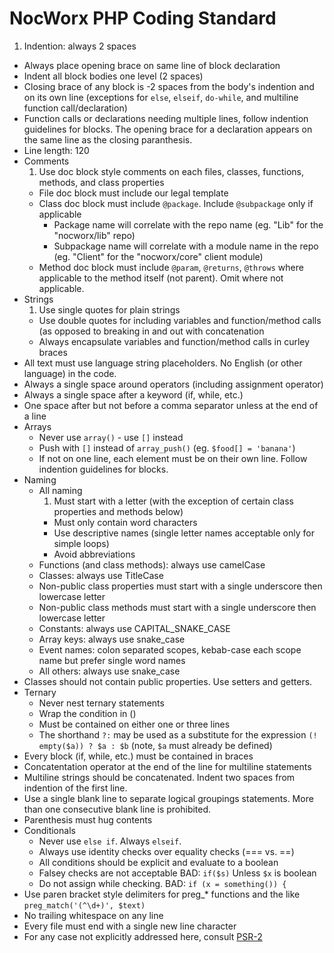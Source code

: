 # NocWorx PHP Coding Standard

1. Indention: always 2 spaces
- Always place opening brace on same line of block declaration
- Indent all block bodies one level (2 spaces)
- Closing brace of any block is -2 spaces from the body's indention and on its own line (exceptions for `else`, `elseif`, `do-while`, and multiline function call/declaration)
- Function calls or declarations needing multiple lines, follow indention guidelines for blocks. The opening brace for a declaration appears on the same line as the closing paranthesis.
- Line length: 120
- Comments
  1. Use doc block style comments on each files, classes, functions, methods, and class properties
  - File doc block must include our legal template
  - Class doc block must include `@package`. Include `@subpackage` only if applicable
    - Package name will correlate with the repo name (eg. "Lib" for the "nocworx/lib" repo)
    - Subpackage name will correlate with a module name in the repo (eg. "Client" for the "nocworx/core" client module)
  - Method doc block must include `@param`, `@returns`, `@throws` where applicable to the method itself (not parent). Omit where not applicable.
- Strings
  1. Use single quotes for plain strings
  - Use double quotes for including variables and function/method calls (as opposed to breaking in and out with concatenation
  - Always encapsulate variables and function/method calls in curley braces
- All text must use language string placeholders. No English (or other language) in the code.
- Always a single space around operators (including assignment operator)
- Always a single space after a keyword (if, while, etc.)
- One space after but not before a comma separator unless at the end of a line
- Arrays
  - Never use `array()` - use `[]` instead
  - Push with `[]` instead of `array_push()` (eg. `$food[] = 'banana'`)
  - If not on one line, each element must be on their own line. Follow indention guidelines for blocks.
- Naming
  - All naming
    1. Must start with a letter (with the exception of certain class properties and methods below)
    - Must only contain word characters
    - Use descriptive names (single letter names acceptable only for simple loops)
    - Avoid abbreviations
  - Functions (and class methods): always use camelCase
  - Classes: always use TitleCase
  - Non-public class properties must start with a single underscore then lowercase letter
  - Non-public class methods must start with a single underscore then lowercase letter
  - Constants: always use CAPITAL_SNAKE_CASE
  - Array keys: always use snake_case
  - Event names: colon separated scopes, kebab-case each scope name but prefer single word names
  - All others: always use snake_case
- Classes should not contain public properties. Use setters and getters.
- Ternary
  - Never nest ternary statements
  - Wrap the condition in ()
  - Must be contained on either one or three lines
  - The shorthand `?:` may be used as a substitute for the expression `(! empty($a)) ? $a : $b` (note, `$a` must already be defined)
- Every block (if, while, etc.) must be contained in braces
- Concatentation operator at the end of the line for multiline statements
- Multiline strings should be concatenated. Indent two spaces from indention of the first line.
- Use a single blank line to separate logical groupings statements. More than one consecutive blank line is prohibited.
- Parenthesis must hug contents
- Conditionals
  - Never use `else if`. Always `elseif`.
  - Always use identity checks over equality checks (=== vs. ==)
  - All conditions should be explicit and evaluate to a boolean
  - Falsey checks are not acceptable BAD: `if($s)` Unless `$x` is boolean
  - Do not assign while checking. BAD: `if (x = something()) {`
- Use paren bracket style delimiters for preg_* functions and the like `preg_match('(^\d+)', $text)`
- No trailing whitespace on any line
- Every file must end with a single new line character
- For any case not explicitly addressed here, consult [PSR-2](https://github.com/php-fig/fig-standards/blob/master/accepted/PSR-2-coding-style-guide.md)
